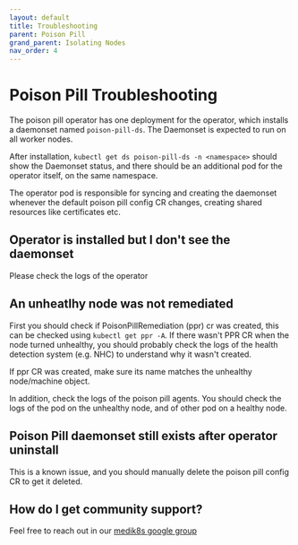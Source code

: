 ```yaml
---
layout: default
title: Troubleshooting
parent: Poison Pill
grand_parent: Isolating Nodes
nav_order: 4
---
```


# Poison Pill Troubleshooting

The poison pill operator has one deployment for the operator, which installs a daemonset named `poison-pill-ds`.
The Daemonset is expected to run on all worker nodes.

After installation, `kubectl get ds poison-pill-ds -n <namespace>` should show the Daemonset status, and there should be an additional pod for the operator itself, on the same namespace.

The operator pod is responsible for syncing and creating the daemonset whenever the default poison pill config CR changes, creating shared resources like certificates etc.

## Operator is installed but I don't see the daemonset
Please check the logs of the operator

## An unheatlhy node was not remediated
First you should check if PoisonPillRemediation (ppr) cr was created, this can be checked using `kubectl get ppr -A`.
If there wasn't PPR CR when the node turned unhealthy, you should probably check the logs of the health detection system (e.g. NHC) to understand why it wasn't created.

If ppr CR was created, make sure its name matches the unhealthy node/machine object.

In addition, check the logs of the poison pill agents. You should check the logs of the pod on the unhealthy node, and of other pod on a healthy node.

## Poison Pill daemonset still exists after operator uninstall
This is a known issue, and you should manually delete the poison pill config CR to get it deleted.

## How do I get community support?
Feel free to reach out in our [medik8s google group](https://groups.google.com/g/medik8s)



